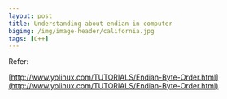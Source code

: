 ```yaml
---
layout: post
title: Understanding about endian in computer
bigimg: /img/image-header/california.jpg
tags: [C++]
---
```






Refer:

[http://www.yolinux.com/TUTORIALS/Endian-Byte-Order.html](http://www.yolinux.com/TUTORIALS/Endian-Byte-Order.html)

